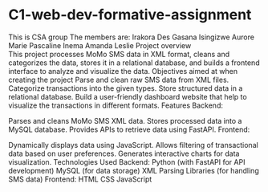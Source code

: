 # C1-web-dev-formative-assignment
This is CSA group
The members are: Irakora Des Gasana
                 Isingizwe Aurore Marie Pascaline
                 Inema Amanda Leslie
           Project overview      
 This project processes MoMo SMS data in XML format, cleans and categorizes the data, stores it in a relational database, and builds a frontend interface to analyze and visualize the data.
           Objectives aimed at when creating the project
Parse and clean raw SMS data from XML files.
Categorize transactions into the given types.
Store structured data in a relational database.
Build a user-friendly dashboard website that help to visualize the transactions in different formats.
Features
Backend:

Parses and cleans MoMo SMS XML data.
Stores processed data into a MySQL database.
Provides APIs to retrieve data using FastAPI.
Frontend:

Dynamically displays data using JavaScript.
Allows filtering of transactional data based on user preferences.
Generates interactive charts for data visualization.
Technologies Used
Backend:
Python (with FastAPI for API development)
MySQL (for data storage)
XML Parsing Libraries (for handling SMS data)
Frontend:
HTML
CSS
JavaScript
